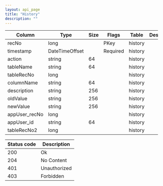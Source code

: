 ```yaml
---
layout: api_page
title: "History"
description: ""
---
```




| Column | Type | Size | Flags | Table | Description |
| ------ | ---- | ---- | ----- | ----- | ----------- |
| recNo | long |  | PKey | history | 
| timestamp | DateTimeOffset |  | Required | history | 
| action | string | 64 |  | history | 
| tableName | string | 64 |  | history | 
| tableRecNo | long |  |  | history | 
| columnName | string | 64 |  | history | 
| description | string | 256 |  | history | 
| oldValue | string | 256 |  | history | 
| newValue | string | 256 |  | history | 
| appUser_recNo | long |  |  | history | 
| appUser_id | string | 64 |  | history | 
| tableRecNo2 | long |  |  | history | 

| Status code | Description |
| ----------- | ----------- |
| 200 | Ok |
| 204 | No Content |
| 401 | Unauthorized |
| 403 | Forbidden |


